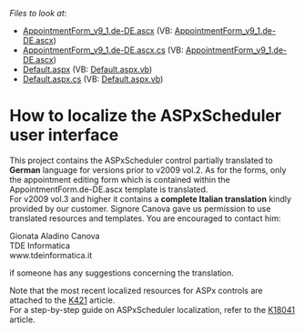 <!-- default file list -->
*Files to look at*:

* [AppointmentForm_v9_1.de-DE.ascx](./CS/WebSite/CustomForms/AppointmentForm_v9_1.de-DE.ascx) (VB: [AppointmentForm_v9_1.de-DE.ascx](./VB/WebSite/CustomForms/AppointmentForm_v9_1.de-DE.ascx))
* [AppointmentForm_v9_1.de-DE.ascx.cs](./CS/WebSite/CustomForms/AppointmentForm_v9_1.de-DE.ascx.cs) (VB: [AppointmentForm_v9_1.de-DE.ascx](./VB/WebSite/CustomForms/AppointmentForm_v9_1.de-DE.ascx))
* [Default.aspx](./CS/WebSite/Default.aspx) (VB: [Default.aspx.vb](./VB/WebSite/Default.aspx.vb))
* [Default.aspx.cs](./CS/WebSite/Default.aspx.cs) (VB: [Default.aspx.vb](./VB/WebSite/Default.aspx.vb))
<!-- default file list end -->
# How to localize the ASPxScheduler user interface


<p>This project contains the ASPxScheduler control partially translated to <strong>German</strong> language for versions prior to v2009 vol.2. As for the forms, only the appointment editing form which is contained within the AppointmentForm.de-DE.ascx template is translated.<br />
For v2009 vol.3 and higher it contains a <strong>complete Italian translation</strong> kindly provided by our customer. Signore Canova gave us permission to use translated resources and templates. You are encouraged to contact him:</p><p>Gionata Aladino Canova<br />
TDE Informatica<br />
www.tdeinformatica.it</p><p>if someone has any suggestions concerning the translation. </p><p>Note that the most recent localized resources for ASPx controls are attached to the <a href="https://www.devexpress.com/Support/Center/p/K421">K421</a> article.<br />
For a step-by-step guide on ASPxScheduler localization, refer to the <a href="https://www.devexpress.com/Support/Center/p/K18041">K18041</a> article.</p>

<br/>


